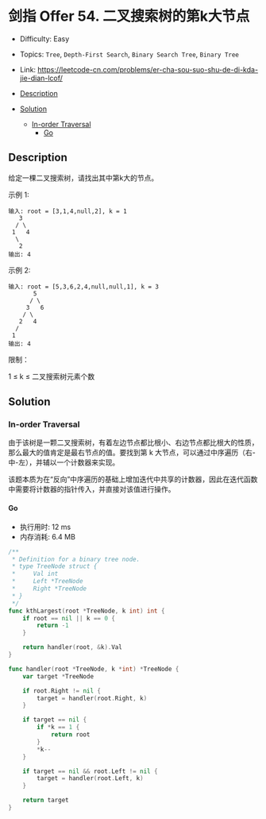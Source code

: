 <!-- omit in toc -->
# 剑指 Offer 54.  二叉搜索树的第k大节点

- Difficulty: Easy
- Topics: `Tree`, `Depth-First Search`, `Binary Search Tree`, `Binary Tree`
- Link: https://leetcode-cn.com/problems/er-cha-sou-suo-shu-de-di-kda-jie-dian-lcof/

- [Description](#description)
- [Solution](#solution)
  - [In-order Traversal](#in-order-traversal)
    - [Go](#go)

## Description

给定一棵二叉搜索树，请找出其中第k大的节点。

示例 1:
```
输入: root = [3,1,4,null,2], k = 1
   3
  / \
 1   4
  \
   2
输出: 4
```
示例 2:
```
输入: root = [5,3,6,2,4,null,null,1], k = 3
       5
      / \
     3   6
    / \
   2   4
  /
 1
输出: 4
```

限制：

1 ≤ k ≤ 二叉搜索树元素个数

## Solution

### In-order Traversal

由于该树是一颗二叉搜索树，有着左边节点都比根小、右边节点都比根大的性质，那么最大的值肯定是最右节点的值。要找到第 k 大节点，可以通过中序遍历（右-中-左），并辅以一个计数器来实现。

该题本质为在“反向”中序遍历的基础上增加迭代中共享的计数器，因此在迭代函数中需要将计数器的指针传入，并直接对该值进行操作。

#### Go

- 执行用时: 12 ms
- 内存消耗: 6.4 MB

```go
/**
 * Definition for a binary tree node.
 * type TreeNode struct {
 *     Val int
 *     Left *TreeNode
 *     Right *TreeNode
 * }
 */
func kthLargest(root *TreeNode, k int) int {
    if root == nil || k == 0 {
        return -1
    }

    return handler(root, &k).Val
}

func handler(root *TreeNode, k *int) *TreeNode {
    var target *TreeNode

    if root.Right != nil {
        target = handler(root.Right, k)
    }

    if target == nil {
        if *k == 1 {
            return root
        }
        *k--
    }

    if target == nil && root.Left != nil {
        target = handler(root.Left, k)
    }

    return target
}
```
